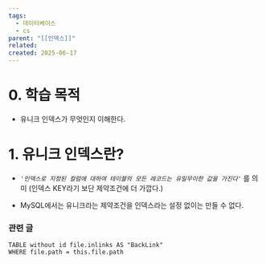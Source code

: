 ```yaml
---
tags:
  - 데이터베이스
  - cs
parent: "[[인덱스]]"
related: 
created: 2025-06-17
---
```


# 0. 학습 목적
- 유니크 인덱스가 무엇인지 이해한다.

# 1. 유니크 인덱스란? 
- *`'인덱스로 지정된 컬럼에 대하여 테이블의 모든 레코드는 유일무이한 값을 가진다'`* 를 의미
  (인덱스 KEY라기 보단 제약조건에 더 가깝다.) 
  
- MySQL에서는 유니크라는 제약조건을 인덱스라는 설정 없이는 만들 수 없다. 

### 관련 글

```dataview
TABLE without id file.inlinks AS "BackLink"
WHERE file.path = this.file.path
```
